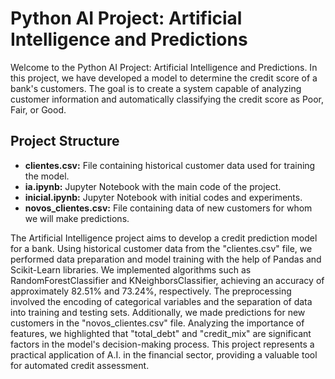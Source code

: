 # Python AI Project: Artificial Intelligence and Predictions

Welcome to the Python AI Project: Artificial Intelligence and Predictions. In this project, we have developed a model to determine the credit score of a bank's customers. The goal is to create a system capable of analyzing customer information and automatically classifying the credit score as Poor, Fair, or Good.

## Project Structure
- **clientes.csv:** File containing historical customer data used for training the model.
- **ia.ipynb:** Jupyter Notebook with the main code of the project.
- **inicial.ipynb:** Jupyter Notebook with initial codes and experiments.
- **novos_clientes.csv:** File containing data of new customers for whom we will make predictions.

The Artificial Intelligence project aims to develop a credit prediction model for a bank. Using historical customer data from the "clientes.csv" file, we performed data preparation and model training with the help of Pandas and Scikit-Learn libraries. We implemented algorithms such as RandomForestClassifier and KNeighborsClassifier, achieving an accuracy of approximately 82.51% and 73.24%, respectively. The preprocessing involved the encoding of categorical variables and the separation of data into training and testing sets. Additionally, we made predictions for new customers in the "novos_clientes.csv" file. Analyzing the importance of features, we highlighted that "total_debt" and "credit_mix" are significant factors in the model's decision-making process. This project represents a practical application of A.I. in the financial sector, providing a valuable tool for automated credit assessment.
